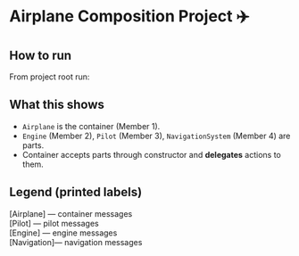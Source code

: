 # Airplane Composition Project ✈️

## How to run
From project root run:

## What this shows
- `Airplane` is the container (Member 1).
- `Engine` (Member 2), `Pilot` (Member 3), `NavigationSystem` (Member 4) are parts.
- Container accepts parts through constructor and **delegates** actions to them.

## Legend (printed labels)
[Airplane]  — container messages  
[Pilot]     — pilot messages  
[Engine]    — engine messages  
[Navigation]— navigation messages
